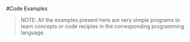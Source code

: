 #Code Examples
> NOTE: All the examples present here are very simple programs to learn concepts or code recipies in the corresponding programming language.
